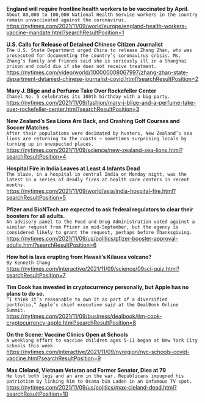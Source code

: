 **England will require frontline health workers to be vaccinated by April.**\
`About 80,000 to 100,000 National Health Service workers in the country remain unvaccinated against the coronavirus.`\
https://nytimes.com/2021/11/09/world/europe/england-health-workers-vaccine-mandate.html?searchResultPosition=1

**U.S. Calls for Release of Detained Chinese Citizen Journalist**\
`The U.S. State Department urged China to release Zhang Zhan, who was prosecuted for documenting the country’s coronavirus crisis. Ms. Zhang’s family and friends said she is seriously ill in a Shanghai prison and could die if she does not receive treatment.`\
https://nytimes.com/video/world/100000008067997/zhang-zhan-state-department-detanied-chinese-journalist-covid.html?searchResultPosition=2

**Mary J. Blige and a Perfume Take Over Rockefeller Center**\
`Chanel No. 5 celebrates its 100th birthday with a big party.`\
https://nytimes.com/2021/11/09/fashion/mary-j-blige-and-a-perfume-take-over-rockefeller-center.html?searchResultPosition=3

**New Zealand’s Sea Lions Are Back, and Crashing Golf Courses and Soccer Matches**\
`After their populations were decimated by hunters, New Zealand’s sea lions are returning to the coasts — sometimes surprising locals by turning up in unexpected places.`\
https://nytimes.com/2021/11/09/science/new-zealand-sea-lions.html?searchResultPosition=4

**Hospital Fire in India Leaves at Least 4 Infants Dead**\
`The blaze, in a hospital in central India on Monday night, was the latest in a series of deadly fires at health care centers in recent months.`\
https://nytimes.com/2021/11/09/world/asia/india-hospital-fire.html?searchResultPosition=5

**Pfizer and BioNTech are expected to ask federal regulators to clear their boosters for all adults.**\
`An advisory panel to the Food and Drug Administration voted against a similar request from Pfizer in mid-September, but the agency is considered likely to grant the request, perhaps before Thanksgiving.`\
https://nytimes.com/2021/11/09/us/politics/pfizer-booster-approval-adults.html?searchResultPosition=6

**How hot is lava erupting from Hawaii’s Kilauea volcano?**\
`By Kenneth Chang`\
https://nytimes.com/interactive/2021/11/09/science/09sci-quiz.html?searchResultPosition=7

**Tim Cook has invested in cryptocurrency personally, but Apple has no plans to do so.**\
`“I think it’s reasonable to own it as part of a diversified portfolio,” Apple’s chief executive said at the DealBook Online Summit.`\
https://nytimes.com/2021/11/09/business/dealbook/tim-cook-cryptocurrency-apple.html?searchResultPosition=8

**On the Scene: Vaccine Clinics Open at Schools**\
`A weeklong effort to vaccine children ages 5-11 began at New York City schools this week.`\
https://nytimes.com/interactive/2021/11/09/nyregion/nyc-schools-covid-vaccine.html?searchResultPosition=9

**Max Cleland, Vietnam Veteran and Former Senator, Dies at 79**\
`He lost both legs and an arm in the war. Republicans impugned his patriotism by linking him to Osama bin Laden in an infamous TV spot.`\
https://nytimes.com/2021/11/09/us/politics/max-cleland-dead.html?searchResultPosition=10

